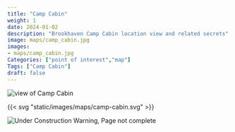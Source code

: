 ```yaml
---
title: "Camp Cabin"
weight: 1
date: 2024-01-02
description: "Brookhaven Camp Cabin location view and related secrets"
image: maps/camp_cabin.jpg
images: 
- maps/camp_cabin.jpg
Categories: ["point of interest","map"]
Tags: ["Camp Cabin"]
draft: false
--- 
```



<!-- ![LOC PIC]() -->

![view of Camp Cabin](/images/maps/camp_cabin.jpg)

{{< svg "static/images/maps/camp-cabin.svg" >}}

![Under Construction Warning, Page not complete](/images/under_construction.png)

<!-- <hr style="background-color: #28b44c" size=8>

### CaseBook Items

- [URL](/)

<hr style="background-color: #28b44c" size=8>

### Quests

- [URL](/) -->
